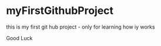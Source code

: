 # myFirstGithubProject
this is my first git hub project - only for learning how iy works

Good Luck
